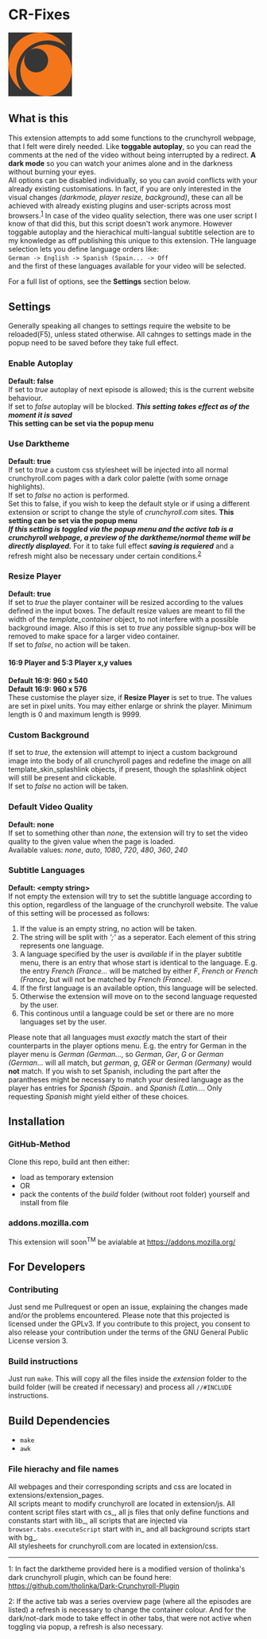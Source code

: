 # CR-Fixes

![logo](https://raw.githubusercontent.com/TheOneric/CR-Fixes/master/extra-files/Logo-ver1%2Bbackground.png)

## What is this

This extension attempts to add some functions to the crunchyroll webpage, that I felt were direly needed. Like **toggable autoplay**, so you can read the comments at the ned of the video without being interrupted by a redirect. **A dark mode** so you can watch your animes alone and in the darkness without burning your eyes.  
All options can be disabled individually, so you can avoid conflicts with your already existing customisations.
In fact, if you are only interested in the visual changes *(darkmode, player resize, background)*, these can all be achieved with already existing plugins and user-scripts across most browsers.<sup>[1](#crf_footnote1)</sup> 
In case of the video quality selection, there was one user script I know of that did this, but this script doesn't work anymore.
However toggable autoplay and the hierachical multi-langual subtitle selection are to my knowledge as off publishing this unique to this extension.
THe language selection lets you define language orders like:  
`German -> English -> Spanish (Spain... -> Off`  
and the first of these languages available for your video will be selected.


For a full list of options, see the **Settings** section below.



## Settings
Generally speaking all changes to settings require the website to be reloaded(F5), unless stated otherwise. All cahnges to settings made in the popup need to be saved before they take full effect.

### Enable Autoplay
**Default: false**  
If set to *true* autoplay of next episode is allowed; this is the current website behaviour.  
If set to *false* autoplay will be blocked.
**_This setting takes effect as of the moment it is saved_**  
**This setting can be set via the popup menu**
### Use Darktheme
**Default: true**  
If set to *true* a custom css stylesheet will be injected into all normal crunchyroll.com pages with a dark color palette (with some ornage highlights).  
If set to *false* no action is performed.  
Set this to false, if you wish to keep the default style or if using a different extension or script to change the style of *crunchyroll.com* sites.
**This setting can be set via the popup menu**  
**_If this setting is toggled via the popup menu and the active tab is a crunchyroll webpage, a preview of the darktheme/normal theme will be directly displayed._** For it to take full effect **_saving is requiered_** and a refresh might also be necessary under certain conditions.<sup>[2](#crf_footnote2)</sup>
### Resize Player
**Default: true**  
If set to *true* the player container will be resized according to the values defined in the input boxes. The default resize values are meant to fill the width of the *template_container* object, to not interfere with a possible background image.
Also if this is set to *true* any possible signup-box will be removed to make space for a larger video container.  
If set to *false*, no action will be taken.
#### 16:9 Player and 5:3 Player x,y values
**Default 16:9:  960 x 540**  
**Default 16:9:  960 x 576**  
These customise the player size, if **Resize Player** is set to true. The values are set in pixel units. You may either enlarge or shrink the player. Minimum length is 0 and maximum length is 9999.

### Custom Background
If set to *true*, the extension will attempt to inject a custom background image into the body of all crunchyroll pages and redefine the image on alll template\_skin\_splashlink objects, if present, though the splashlink object will still be present and clickable.  
If set to *false* no action will be taken.
 
### Default Video Quality
**Default: none**  
If set to something other than *none*, the extension will try to set the video quality to the given value when the page is loaded.  
Available values: *none*, *auto*, *1080*, *720*, *480*, *360*, *240*

### Subtitle Languages
**Default: \<empty string\>**  
If not empty the extension will try to set the subtitle language according to this option, regardless of the language of the crunchyroll website.
The value of this setting will be processed as follows:  
1. If the value is an empty string, no action will be taken.
2. The string will be split with *';'* as a seperator. Each element of this string represents one language.
3. A language specified by the user is *available* if in the player subtitle menu, there is an entry that whose start is identical to the language. 
E.g. the entry *French (France...* will be matched by either *F*, *French* or *French (France*, but will not be matched by *French (France)*.
4. If the first language is an available option, this language will be selected.
5. Otherwise the extension will move on to the second language requested by the user.
6. This continous until a language could be set or there are no more languages set by the user.

Please note that all languages must *exactly* match the start of their counterparts in the player options menu.
E.g. the entry for German in the player menu is *German (German...*, so *German*, *Ger*, *G* or *German (German...* will all match, but *german*, *g*, *GER* or *German (Germany)* would __not__ match.
If you wish to set Spanish, including the part after the parantheses might be necessary to match your desired language as the player has entries for *Spanish (Spain..* and *Spanish (Latin...*.
Only requesting *Spanish* might yield either of these choices.




## Installation
### GitHub-Method
Clone this repo, build ant then either:
* load as temporary extension
* OR  
* pack the contents of the *build* folder (without root folder) yourself and install from file

### addons.mozilla.com
This extension will soon<sup>TM</sup> be avialable at https://addons.mozilla.org/


## For Developers
### Contributing
Just send me Pullrequest or open an issue, explaining the changes made and/or the problems encountered.
Please note that this projected is licensed under the GPLv3.
If you contribute to this project, you consent to also release your contribution under the terms of the GNU General Public License version 3.

### Build instructions
Just run `make`.
This will copy all the files inside the *extension* folder to the build folder (will be created if necessary) and process all `//#INCLUDE` instructions.

## Build Dependencies
* `make`
* `awk`

### File hierachy and file names
All webpages and their corresponding scripts and css are located in extensions/extension_pages.  
All scripts meant to modify crunchyroll are located in extension/js. All content script files start with cs\_, all js files that only define functions and constants start with lib\_, all scripts that are injected via `browser.tabs.executeScript` start with in\_ and all background scripts start with bg\_.  
All stylesheets for crunchyroll.com are located in extension/css.


---


<a name="crf_footnote1">1</a>: In fact the darktheme provided here is a modified version of tholinka's dark crunchyroll plugin, which can be found here: https://github.com/tholinka/Dark-Crunchyroll-Plugin  

<a name="crf_footnote2">2</a>: If the active tab was a series overview page (where all the episodes are listed) a refresh is necessary to change the container colour. And for the dark/not-dark mode to take effect in other tabs, that were not active when toggling via popup, a refresh is also necessary.
